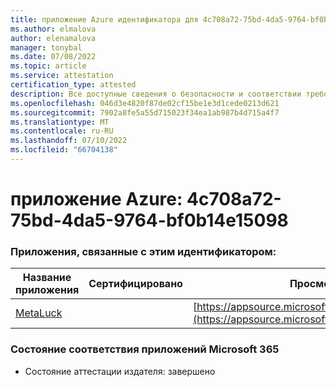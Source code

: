 ```yaml
---
title: приложение Azure идентификатора для 4c708a72-75bd-4da5-9764-bf0b14e15098
ms.author: elmalova
author: elenamalova
manager: tonybal
ms.date: 07/08/2022
ms.topic: article
ms.service: attestation
certification_type: attested
description: Все доступные сведения о безопасности и соответствии требованиям для 4c708a72-75bd-4da5-9764-bf0b14e15098.
ms.openlocfilehash: 046d3e4820f87de02cf15be1e3d1cede0213d621
ms.sourcegitcommit: 7902a8fe5a55d715023f34ea1ab987b4d715a4f7
ms.translationtype: MT
ms.contentlocale: ru-RU
ms.lasthandoff: 07/10/2022
ms.locfileid: "66704138"
---
```

# <a name="azure-app-id-4c708a72-75bd-4da5-9764-bf0b14e15098"></a>приложение Azure: 4c708a72-75bd-4da5-9764-bf0b14e15098


### <a name="apps-associated-with-this-id"></a>Приложения, связанные с этим идентификатором:
| **Название приложения** | **Сертифицировано** | **Просмотр в AppSource** |
|--------------|---------------|-----------------------|
| [MetaLuck](../forward/WA200004198.md) |  | [https://appsource.microsoft.com/product/office/WA200004198](https://appsource.microsoft.com/product/office/WA200004198) |

### <a name="microsoft-365-app-compliance-status"></a>Состояние соответствия приложений Microsoft 365
- Состояние аттестации издателя: завершено
